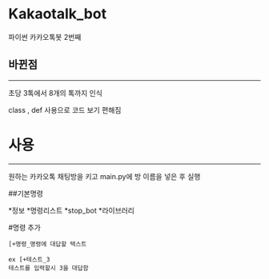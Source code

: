 # Kakaotalk_bot
파이썬 카카오톡봇 2번째 


## 바뀐점 
-----------
초당 3톡에서 8개의 톡까지 인식 

class , def 사용으로  코드 보기 편해짐 


# 사용 
--------
원하는 카카오톡 채팅방을 키고
main.py에 방 이름을 넣은 후 실행



##기본명령 

*정보 
*명령리스트
*stop_bot
*라이브러리

#명령 추가

```
[+명령_명령에 대답할 텍스트 

ex [+테스트_3 
테스트를 입력할시 3을 대답함 
```
